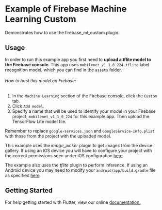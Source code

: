 # Example of Firebase Machine Learning Custom
Demonstrates how to use the firebase_ml_custom plugin.

## Usage
In order to run this example app you first need to **upload a tflite model to the Firebase console.**
This app uses `mobilenet_v1_1.0_224.tflite` label recognition model, which you can find in the `assets` folder.
###### How to host this model on Frebase:
1. In the `Machine Learning` section of the Firebase console, click the `Custom` tab.
2. Click `Add model`.
3. Specify a name that will be used to identify your model in your Firebase project, `mobilenet_v1_1_0_224` for this example app. Then upload the TensorFlow Lite model file.

Remember to replace `google-services.json` and `GoogleService-Info.plist` with those from the project with the uploaded model.

This example uses the *image_picker* plugin to get images from the device gallery. If using an iOS device you will have to configure your project with the correct permissions seen under iOS configuration [here](https://pub.dartlang.org/packages/image_picker).

The example also uses the *tflite* plugin to perform inference. If using an Android device you may need to modify your `android/app/build.gradle` file as specified [here](https://pub.dartlang.org/packages/tflite).

## Getting Started
For help getting started with Flutter, view our online
[documentation.](https://flutter.io/)
